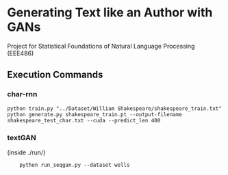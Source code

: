 # Generating Text like an Author with GANs
 Project for Statistical Foundations of Natural Language Processing (EEE486)

## Execution Commands
### char-rnn
```
python train.py "../Dataset/William Shakespeare/shakespeare_train.txt"
python generate.py shakespeare_train.pt --output-filename shakespeare_test_char.txt --cuda --predict_len 400
```
### textGAN
(inside ./run/)
```
	python run_seqgan.py --dataset wells
```
